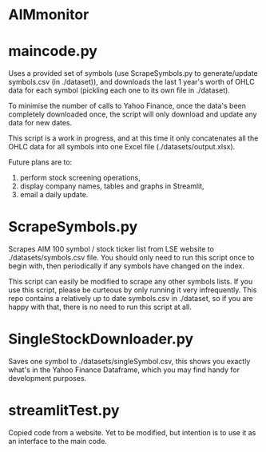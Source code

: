 # AIMmonitor

# maincode.py
Uses a provided set of symbols (use ScrapeSymbols.py to generate/update symbols.csv (in ./dataset)), and downloads the last 1 year's worth of OHLC data for each symbol (pickling each one to its own file in ./dataset). 

To minimise the number of calls to Yahoo Finance, once the data's been completely downloaded once, the script will only download and update any data for new dates. 

This script is a work in progress, and at this time it only concatenates all the OHLC data for all symbols into one Excel file (./datasets/output.xlsx).

Future plans are to:
1. perform stock screening operations, 
2. display company names, tables and graphs in Streamlit,
3. email a daily update.

# ScrapeSymbols.py
Scrapes AIM 100 symbol / stock ticker list from LSE website to ./datasets/symbols.csv file. You should only need to run this script once to begin with, then periodically if any symbols have changed on the index. 

This script can easily be modified to scrape any other symbols lists. If you use this script, please be curteous by only running it very infrequently. This repo contains a relatively up to date symbols.csv in ./dataset, so if you are happy with that, there is no need to run this script at all.

# SingleStockDownloader.py
Saves one symbol to ./datasets/singleSymbol.csv, this shows you exactly what's in the Yahoo Finance Dataframe, which you may find handy for development purposes. 

# streamlitTest.py
Copied code from a website. Yet to be modified, but intention is to use it as an interface to the main code.
